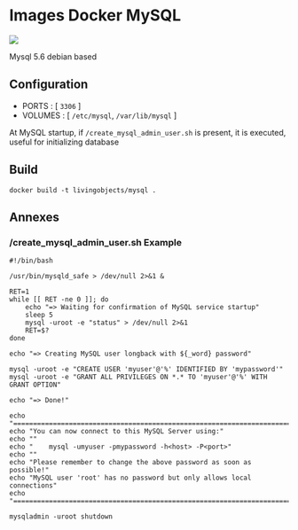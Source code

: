# Images Docker MySQL

[![](https://badge.imagelayers.io/livingobjects/mysql:latest.svg)](https://imagelayers.io/?images=livingobjects/mysql:latest 'Get your own badge on imagelayers.io')

Mysql 5.6 debian based

## Configuration

 * PORTS : [ `3306` ]
 * VOLUMES : [ `/etc/mysql`, `/var/lib/mysql` ]

At MySQL startup, if `/create_mysql_admin_user.sh` is present, it is executed, useful for initializing database

## Build

    docker build -t livingobjects/mysql .

## Annexes

### /create_mysql_admin_user.sh Example

    #!/bin/bash

    /usr/bin/mysqld_safe > /dev/null 2>&1 &

    RET=1
    while [[ RET -ne 0 ]]; do
        echo "=> Waiting for confirmation of MySQL service startup"
        sleep 5
        mysql -uroot -e "status" > /dev/null 2>&1
        RET=$?
    done

    echo "=> Creating MySQL user longback with ${_word} password"

    mysql -uroot -e "CREATE USER 'myuser'@'%' IDENTIFIED BY 'mypassword'"
    mysql -uroot -e "GRANT ALL PRIVILEGES ON *.* TO 'myuser'@'%' WITH GRANT OPTION"

    echo "=> Done!"

    echo "========================================================================"
    echo "You can now connect to this MySQL Server using:"
    echo ""
    echo "    mysql -umyuser -pmypassword -h<host> -P<port>"
    echo ""
    echo "Please remember to change the above password as soon as possible!"
    echo "MySQL user 'root' has no password but only allows local connections"
    echo "========================================================================"

    mysqladmin -uroot shutdown
